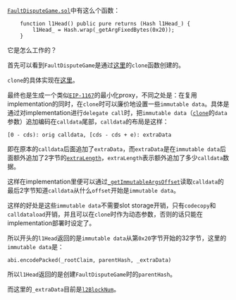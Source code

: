 [`FaultDisputeGame.sol`](https://github.com/ethereum-optimism/optimism/blob/1e62a0b7adccfc3b9d937f13c4671c8febc07ba5/packages/contracts-bedrock/src/dispute/FaultDisputeGame.sol)中有这么个函数：

```solidity
    function l1Head() public pure returns (Hash l1Head_) {
        l1Head_ = Hash.wrap(_getArgFixedBytes(0x20));
    }
```

它是怎么工作的？

首先可以看到`FaultDisputeGame`是通过[这里](https://github.com/ethereum-optimism/optimism/blob/1e62a0b7adccfc3b9d937f13c4671c8febc07ba5/packages/contracts-bedrock/src/dispute/DisputeGameFactory.sol#L109)的`clone`函数创建的。

`clone`的具体实现在[这里](https://github.com/wighawag/clones-with-immutable-args/blob/f5ca191afea933d50a36d101009b5644dc28bc99/src/ClonesWithImmutableArgs.sol#L32)。

最终也是生成一个类似[`EIP-1167`](https://eips.ethereum.org/EIPS/eip-1167)的最小化proxy，不同之处是：在复用implementation的同时，在`clone`时可以廉价地设置一些`immutable data`。具体是通过对implementation进行`delegate call`时，把`immutable data`（[`clone`](https://github.com/wighawag/clones-with-immutable-args/blob/f5ca191afea933d50a36d101009b5644dc28bc99/src/ClonesWithImmutableArgs.sol#L32)的`data`参数）追加编码在`calldata`尾部，`calldata`的布局是这样：

```
[0 - cds): orig calldata, [cds - cds + e): extraData
```


即在原本的`calldata`后面追加了`extraData`，而`extraData`是在`immutable data`后面额外追加了2字节的[`extraLength`](https://github.com/wighawag/clones-with-immutable-args/blob/f5ca191afea933d50a36d101009b5644dc28bc99/src/ClonesWithImmutableArgs.sol#L121)，`extraLength`表示额外追加了多少`calldata`数据。

这样在implementation里便可以通过[`_getImmutableArgsOffset`](https://github.com/wighawag/clones-with-immutable-args/blob/f5ca191afea933d50a36d101009b5644dc28bc99/src/Clone.sol#L87)读取`calldata`的最后2字节知道`calldata`从什么`offset`开始是`immutable data`。

这样的好处是这些`immutable data`不需要slot storage开销，只有`codecopy`和`calldataload`开销，并且可以在`clone`时作为动态参数，否则的话只能在implementation部署时设定了。

所以开头的`l1Head`返回的是`immutable data`从第`0x20`字节开始的32字节，这里的`immutable data`是：

```solidity
abi.encodePacked(_rootClaim, parentHash, _extraData)
```

所以`l1Head`返回的是创建`FaultDisputeGame`时的`parentHash`。

而这里的`_extraData`目前是[`l2BlockNum`](https://github.com/ethereum-optimism/optimism/blob/1e62a0b7adccfc3b9d937f13c4671c8febc07ba5/op-challenger/game/fault/contracts/gamefactory.go#L138)。